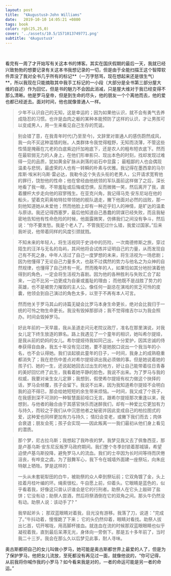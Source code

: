 ```yaml
---
layout: post
title:  "《Augustus》-John Williams"
date:   2019-10-10 14:05:21 +0800
tags: book
color: rgb(25,25,0)
cover: '../assets/10.5/1571013749771.png'
subtitle: '《Augustus》'
---
```


​			

​	看完有一周了才开始写有关这本书的博客。其实在国庆假期的最后一天，我就已经兴致勃勃的想要记录有关这本书我想记录的一切，但是由于全能扫描王这个智障软件弄没了我对全书几乎所有的标记**（一万字怒骂，现在想起来还是很生气）**，所以我现在只能摘取其中我手工标记的一小段（大部分是全书第三部分屋大维的自述）作为回忆，但是书的魅力不会因此消减，只是屋大维对于我已经变得不那么清晰。他是罗马皇帝，但是到生命的尽头，他的朋友一个个离他而去，他的爱也都已经逝去。面对时间，他也就像普通人一样。

> 少年不认识自己的无知，这是幸运的；因为如果他认识，就不会有勇气去养成隐忍的习惯。也许是血肉之躯的某种本能预防了这样的认识，才让男孩可以变成男人，用一生来看见自己生存的荒诞。	

> 别会错了意，在我青年时代(乃至至今)，文辞里对普通人的感伤蔚然成风，我一向不买这种滥情的账。人类群体令我觉得粗野，无知而浇薄，不管这些性情是掩蔽在兀老的白底紫边扦加袍底下，还是农人的粗布短衣底下。然而在最软弱无力的人身上，在他们形单影只、现出本色的时刻，找却发现过难得一见的品质，犹如黄金矿脉从剥落的岩石中显露； 最粗鄙的人也会偶现温柔与悲悯，最虚荣的人也有一转瞬的朴素与优雅。我记得在墨西拿的马尔库斯·埃米利乌斯·雷必达，我勒令这个失去头衔的老男人，公开请求宽宥他的罪行，饶恕他的性命；他在曾经由他统领的军队面前这样做了之后，深长地看了我一眼，不带羞耻或后悔或恐惧，反而微微一笑，然后离开了我，直着腰杆大步走向他的寂寥残生。在亚克兴角，我记得马克·安东尼站在他的船头，望着克莉奥帕特拉带领她的舰队退走，撇下他面对必然的战败，那一刻他知道她从未爱他；然而他脸上却有一种近乎妇人的神情，是旷达的温柔与原谅。我还记得西塞罗，最后他知道自己愚蠢的阴谋已经失败，而且我秘密地告知他有性命危险的时候，他面露微笑，仿佛我们之间没有争斗，然后说：“你不要发愁。我是个老人了。不管我犯过什么错，我爱过国家。”后来我听说，他带着同样的风度引颈就戮。

> 不知未来的年轻人，将生活视同于史诗中的历险，一次南德修斯之旅，穿过陌生的汪洋与无名的岛屿，其间他将会试炼并证明自己的力量，从而发现自己有不死之身。中年人活过了自己一度梦想的未来，将生活视为一场悲剧； 因为他懂得了无论自己力量多大，也敌不过偶然的势力与他名之为众神的自然规律，也懂得了自己终有一死。然而晚年的人，如果恰如其分地扮演着他得到的角色，一定会将生活视为喜剧。因为他的各种胜利与失败汇合了起来，一边不比另一边更成为自豪或羞耻的理由； 而他既不是战胜了势力的英雄，也不是被势力摧毁的主人公。像任何一副总在演戏的贫乏可怜的皮囊，他领会到自己演过的角色太多，以至于不再有本人可言。

> 然而他关于罗马其山的诗篇无疑会比罗马本身生命更长，绝对会比我归于一统的可怜之物生命更长。我没有毁掉那部诗；我不觉得维吉尔以为我会照办。时间会毁掉罗马。

> 好此年前的一天早晨，我从圣道走问元老院议政厅，准名在那里演说，对我女儿定下终生放逐的罪名。路上我遇见了一个童年的相识，她叫希尔提娅，是我从前的奶妈的女儿。希尔提娅待我如同己出，十分爱护，因其忠诚的侍奉获得自由身。我五十年没有见过她，要不是她脱口说出一个我当年的小名，也不会认得她。我们谈起彼此童年的日子，一时间，我身上的成熟稳重都消失了；我在悲伤中差点对希尔提娅讲出我必须做的事。但是她说着她的孩子们、她的一生，还说起她回去过出生的地方，好让自己能带着往日青春的美好回忆终了此生，我看着她平静的脸色，我说不出来。为了罗马与我的权威，我要对亲生女儿定罪；我想到，假使希尔提娅有权力做这个抉择的话，罗马会倾覆，孩子会留下。我说不出来，因为我知道希尔提娅不会明白我的迫不得已，那会给她短短的余生带来烦恼。一时间，我又成了个孩子，在我感到深不可测的一种智慧面前哑口无言。跟希尔提娅那次重逢以来，我想到，与他者的融合由于其感官快乐而迷醉我们，却有一种爱比它更加有力与持久，而较之于我们从中沉思他者之秘密并因此变成自己的柏拉图式的爱，这种爱也同样更加有力与持久； 情妇会变老，或撇下我们而去；肉体会衰退；朋友会死；孩子会实现——因此叛离一一我们最初从他们身上看见的潜质。

> 那个梦，尼古拉乌斯；我想起了我昨夜的梦。我梦见我又去了佩鲁西亚，那是卢基乌斯·安东尼反叛罗马政府期间。我们整个冬季封锁着那城镇，希望迫使卢基乌斯投降，避免罗马人的流血。我们的士卒因为长时间等待而厌倦沮丧，有哗变之虞。为了鼓舞军心，我下令在城墙外面建一座祭坛，向朱庇特献上牺牲。梦是这样的：
>
> 一头从未套轭犁田的白牛，被助祭的众人牵到祭坛前；它双角镀了金，头上挂着月桂叶编的环。绳索很松，牛自愿上前，仰着头。它眼睛是蓝色的，似乎看着我，好像这只兽认识谁会是它的行刑者。助祭人在它头上敲碎了盐饼；它没有动；助祭人尝酒，然后将祭酒倒在它的双角之间。那头牛仍然没有动。助祭人说：该动手了? ”
>
> 我举起斧头； 那双蓝眼睛对着我，目光没有游移。我落了刀，说道："完成了。”牛抖动着，慢慢跪了下来； 它的头仍然仰着，眼睛对看找。助祭人拔出匕首，切开喉咙，用高脚杯接血。就连血在流的时候那双蓝眼眼睛也似乎凝视着我，直到最后呆滞无光，身体向一旁倒下。那是五十多年前了，当时我二十三岁。我会在那么久以后梦见此事，耐人寻味。

奥古斯都把自己的女儿叫做小罗马，她可能是奥古斯都世界上最爱的人了，但是为了保护罗马，他把女儿流放，至死都没有再见过一面，就像他说的，“你可记得，从前我将你喊作我的小罗马？如今看来我是对的，一者的命运可能是另一者的命运。”